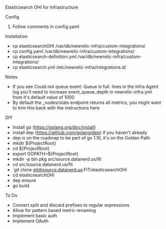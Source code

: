 Elasticsearch OHI for Infrastructure

Config
1. Follow comments in config.yaml

Installation
  -  cp elasticsearchOHI /var/db/newrelic-infra/custom-integrations/
  -  cp config.yaml /var/db/newrelic-infra/custom-integrations/
  -  cp elasticsearch-definition.yml /var/db/newrelic-infra/custom-integrations/
  -  cp elasticsearch.yml /etc/newrelic-infra/integrations.d/

Notes
- If you see Could not queue event: Queue is full. lines in the Infra Agent log you'll need to increase event_queue_depth in newrelic-infra.yml from it's default value of 1000
- By default the _nodes/stats endpoint returns all metrics, you might want to trim this back with the instructions here

DIY
- Install go (https://golang.org/doc/install)
- install dep (https://github.com/golang/dep) if you haven't already
- dep is on the roadmap to be part of go 1.10, it's on the Golden Path
- mkdir ${ProjectRoot}
- cd ${ProjectRoot}
- export GOPATH=${ProjectRoot}
- mkdir -p bin pkg src/source.datanerd.us/fit
- cd src/source.datanerd.us/fit
- `git clone git@source.datanerd.us:FIT/elasticsearchOHI
- cd elasticsearchOHI
- dep ensure
- go build

To Do
- Convert split and discard prefixes to regular expressions
- Allow for pattern based metric renaming
- Implement basic auth
- Implement OAuth
